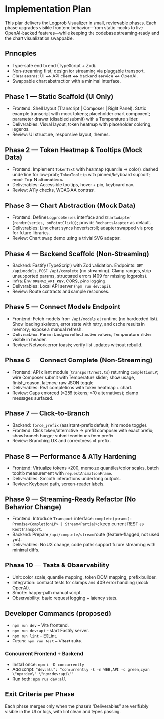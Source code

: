 # Implementation Plan

This plan delivers the Logprob Visualizer in small, reviewable phases. Each phase upgrades visible frontend behavior—from static mocks to live OpenAI-backed features—while keeping the codebase streaming‑ready and the chart visualization swappable.

## Principles
- Type-safe end to end (TypeScript + Zod).
- Non‑streaming first; design for streaming via pluggable transport.
- Clear seams: UI ↔ API client ↔ backend service ↔ OpenAI.
- Swappable chart abstraction with a minimal interface.

## Phase 1 — Static Scaffold (UI Only)
- Frontend: Shell layout (Transcript | Composer | Right Panel). Static example transcript with mock tokens; placeholder chart component; parameter drawer (disabled submit) with a Temperature slider.
- Deliverables: Visual layout, token heatmap with placeholder coloring, legends.
- Review: UI structure, responsive layout, themes.

## Phase 2 — Token Heatmap & Tooltips (Mock Data)
- Frontend: Implement `TokenText` with heatmap (quantile → color), dashed underline for low-prob; `TokenTooltip` with pinned/keyboard support; mock Top‑N alternatives.
- Deliverables: Accessible tooltips, hover + pin, keyboard nav.
- Review: A11y checks, WCAG AA contrast.

## Phase 3 — Chart Abstraction (Mock Data)
- Frontend: Define `LogprobSeries` interface and `ChartAdapter` (`render(series, onPointClick)`); provide `RechartsAdapter` as default.
- Deliverables: Line chart syncs hover/scroll; adapter swapped via prop for future libraries.
- Review: Chart swap demo using a trivial SVG adapter.

## Phase 4 — Backend Scaffold (Non‑Streaming)
- Backend: Fastify (TypeScript) with Zod validation. Endpoints: `GET /api/models`, `POST /api/complete` (no streaming). Clamp ranges, strip unsupported params, structured errors (409 for missing logprobs).
- Infra: Env `OPENAI_API_KEY`, CORS, pino logging.
- Deliverables: Local API server (`npm run dev:api`).
- Review: Route contracts and sample responses.

## Phase 5 — Connect Models Endpoint
- Frontend: Fetch models from `/api/models` at runtime (no hardcoded list). Show loading skeleton, error state with retry, and cache results in memory; expose a manual refresh.
- Deliverables: Param badges reflect active values; Temperature slider visible in header.
- Review: Network error toasts; verify list updates without rebuild.

## Phase 6 — Connect Complete (Non‑Streaming)
- Frontend: API client module (`transport/rest.ts`) returning `CompletionLP`; wire Composer submit with Temperature slider; show usage, finish_reason, latency; raw JSON toggle.
- Deliverables: Real completions with token heatmap + chart.
- Review: Caps enforced (≤256 tokens; ≤10 alternatives); clamp messages surfaced.

## Phase 7 — Click‑to‑Branch
- Backend: `force_prefix` (assistant-prefix default; hint mode toggle).
- Frontend: Click token/alternative → prefill composer with exact prefix; show branch badge; submit continues from prefix.
- Review: Branching UX and correctness of prefix.

## Phase 8 — Performance & A11y Hardening
- Frontend: Virtualize tokens >200, memoize quantiles/color scales, batch tooltip measurement with `requestAnimationFrame`.
- Deliverables: Smooth interactions under long outputs.
- Review: Keyboard path, screen-reader labels.

## Phase 9 — Streaming‑Ready Refactor (No Behavior Change)
- Frontend: Introduce `Transport` interface: `complete(params): Promise<CompletionLP> | Stream<Partial>`; keep current REST as `RestTransport`.
- Backend: Prepare `/api/complete/stream` route (feature‑flagged, not used yet).
- Deliverables: No UX change; code paths support future streaming with minimal diffs.

## Phase 10 — Tests & Observability
- Unit: color scale, quantile mapping, token DOM mapping, prefix builder.
- Integration: contract tests for clamps and 409 error handling (mock OpenAI).
- Smoke: happy-path manual script.
- Observability: basic request logging + latency stats.

## Developer Commands (proposed)
- `npm run dev` – Vite frontend.
- `npm run dev:api` – start Fastify server.
- `npm run lint` – ESLint.
- Future: `npm run test` – Vitest suite.

### Concurrent Frontend + Backend
- Install once: `npm i -D concurrently`
- Add script: `"dev:all": "concurrently -k -n WEB,API -c green,cyan \"npm:dev\" \"npm:dev:api\""`
- Run both: `npm run dev:all`

## Exit Criteria per Phase
Each phase merges only when the phase’s “Deliverables” are verifiably visible in the UI or logs, with lint clean and types passing.
